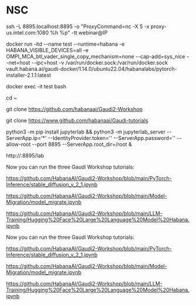 # NSC
ssh -L 8895:localhost:8895 -o "ProxyCommand=nc -X 5 -x proxy-us.intel.com:1080 %h %p" -tt webinar@IP					

 

docker run -itd --name test --runtime=habana -e HABANA_VISIBLE_DEVICES=all -e OMPI_MCA_btl_vader_single_copy_mechanism=none --cap-add=sys_nice --net=host --ipc=host  -v /var/run/docker.sock:/var/run/docker.sock vault.habana.ai/gaudi-docker/1.14.0/ubuntu22.04/habanalabs/pytorch-installer-2.1.1:latest



docker exec -it test bash

cd ~

git clone https://github.com/habanaai/Gaudi2-Workshop

git clone https://www.github.com/habanaai/Gaudi-tutorials



python3 -m pip install jupyterlab && python3 -m jupyterlab_server --ServerApp.ip='*' --IdentityProvider.token='' --ServerApp.password='' --allow-root --port 8895 --ServerApp.root_dir=/root &

http://<IP>:8895/lab

Now you can run the three Gaudi Workshop tutorials:

https://github.com/HabanaAI/Gaudi2-Workshop/blob/main/PyTorch-Inference/stable_diffusion_v_2_1.ipynb

https://github.com/HabanaAI/Gaudi2-Workshop/blob/main/Model-Migration/model_migrate.ipynb

https://github.com/HabanaAI/Gaudi2-Workshop/blob/main/LLM-Training/Hugging%20Face%20Large%20Language%20Model%20Habana.ipynb


 

Now you can run the three Gaudi Workshop tutorials:

https://github.com/HabanaAI/Gaudi2-Workshop/blob/main/PyTorch-Inference/stable_diffusion_v_2_1.ipynb

https://github.com/HabanaAI/Gaudi2-Workshop/blob/main/Model-Migration/model_migrate.ipynb

https://github.com/HabanaAI/Gaudi2-Workshop/blob/main/LLM-Training/Hugging%20Face%20Large%20Language%20Model%20Habana.ipynb
